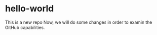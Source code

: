 # hello-world
This is a new repo
Now, we will do some changes in order to examin the GitHub capabilities.
